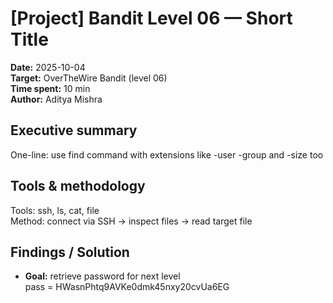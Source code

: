 # [Project] Bandit Level 06 — Short Title
**Date:** 2025-10-04  
**Target:** OverTheWire Bandit (level 06)  
**Time spent:** 10 min  
**Author:** Aditya Mishra

## Executive summary
One-line: use find command with extensions like -user -group and -size too

## Tools & methodology
Tools: ssh, ls, cat, file  
Method: connect via SSH → inspect files → read target file

## Findings / Solution
- **Goal:** retrieve password for next level  
 pass = HWasnPhtq9AVKe0dmk45nxy20cvUa6EG